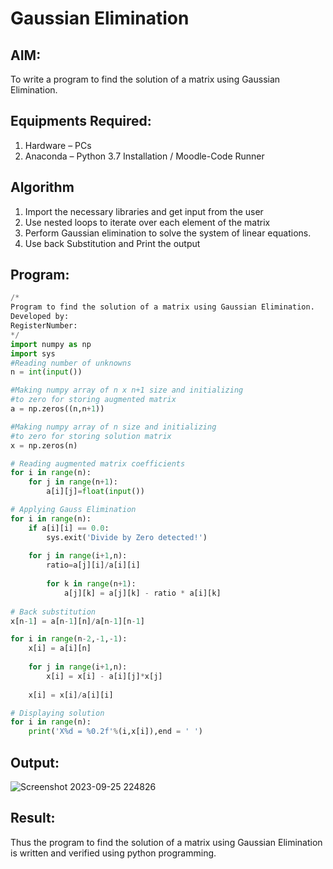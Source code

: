 # Gaussian Elimination

## AIM:
To write a program to find the solution of a matrix using Gaussian Elimination.

## Equipments Required:
1. Hardware – PCs
2. Anaconda – Python 3.7 Installation / Moodle-Code Runner

## Algorithm
1. Import the necessary libraries and get input from the user
2. Use nested loops to iterate over each element of the matrix
3. Perform Gaussian elimination to solve the system of linear equations.
4. Use back Substitution and Print the output

## Program:
```python
/*
Program to find the solution of a matrix using Gaussian Elimination.
Developed by: 
RegisterNumber: 
*/
import numpy as np
import sys
#Reading number of unknowns
n = int(input())

#Making numpy array of n x n+1 size and initializing
#to zero for storing augmented matrix
a = np.zeros((n,n+1))

#Making numpy array of n size and initializing
#to zero for storing solution matrix
x = np.zeros(n)

# Reading augmented matrix coefficients
for i in range(n):
    for j in range(n+1):
        a[i][j]=float(input())

# Applying Gauss Elimination
for i in range(n):
    if a[i][i] == 0.0:
        sys.exit('Divide by Zero detected!')
    
    for j in range(i+1,n):
        ratio=a[j][i]/a[i][i]
        
        for k in range(n+1):
            a[j][k] = a[j][k] - ratio * a[i][k]
            
# Back substitution
x[n-1] = a[n-1][n]/a[n-1][n-1]

for i in range(n-2,-1,-1):
    x[i] = a[i][n]
    
    for j in range(i+1,n):
        x[i] = x[i] - a[i][j]*x[j]
    
    x[i] = x[i]/a[i][i]

# Displaying solution
for i in range(n):
    print('X%d = %0.2f'%(i,x[i]),end = ' ')
```

## Output:
![Screenshot 2023-09-25 224826](https://github.com/S-ARVIND01/Gaussian/assets/118707337/3f68da1a-500d-45bb-9be2-8f34fb161599)


## Result:
Thus the program to find the solution of a matrix using Gaussian Elimination is written and verified using python programming.

